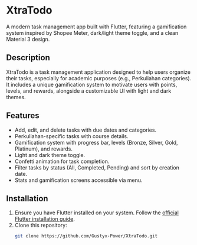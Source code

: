 # XtraTodo
A modern task management app built with Flutter, featuring a gamification system inspired by Shopee Meter, dark/light theme toggle, and a clean Material 3 design.


## Description
XtraTodo is a task management application designed to help users organize their tasks, especially for academic purposes (e.g., Perkuliahan categories). It includes a unique gamification system to motivate users with points, levels, and rewards, alongside a customizable UI with light and dark themes.

## Features
- Add, edit, and delete tasks with due dates and categories.
- Perkuliahan-specific tasks with course details.
- Gamification system with progress bar, levels (Bronze, Silver, Gold, Platinum), and rewards.
- Light and dark theme toggle.
- Confetti animation for task completion.
- Filter tasks by status (All, Completed, Pending) and sort by creation date.
- Stats and gamification screens accessible via menu.

## Installation
1. Ensure you have Flutter installed on your system. Follow the [official Flutter installation guide](https://flutter.dev/docs/get-started/install).
2. Clone this repository:
   ```bash
   git clone https://github.com/Gustyx-Power/XtraTodo.git
